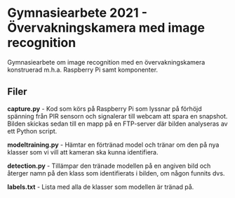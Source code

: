 # Gymnasiearbete 2021 - Övervakningskamera med image recognition
Gymnasiearbete om image recognition med en övervakningskamera konstruerad m.h.a. Raspberry Pi samt komponenter. 

## Filer
**capture.py** - Kod som körs på Raspberry Pi som lyssnar på förhöjd spänning från PIR sensorn och signalerar till webcam att spara en snapshot. Bilden skickas sedan till en mapp på en FTP-server där bilden analyseras av ett Python script.

**modeltraining.py** - Hämtar en förtränad model och tränar om den på nya klasser som vi vill att kameran ska kunna identifiera. 

**detection.py** - Tillämpar den tränade modellen på en angiven bild och återger namn på den klass som identifierats i bilden, om någon funnits dvs.

**labels.txt** - Lista med alla de klasser som modellen är tränad på.
